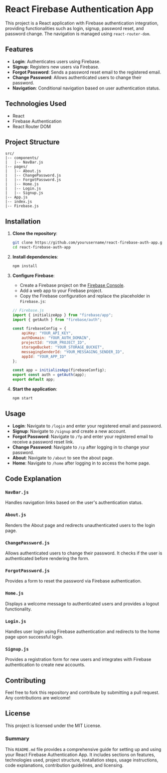 # React Firebase Authentication App

This project is a React application with Firebase authentication integration, providing functionalities such as login, signup, password reset, and password change. The navigation is managed using `react-router-dom`.

## Features

- **Login**: Authenticates users using Firebase.
- **Signup**: Registers new users via Firebase.
- **Forgot Password**: Sends a password reset email to the registered email.
- **Change Password**: Allows authenticated users to change their password.
- **Navigation**: Conditional navigation based on user authentication status.

## Technologies Used

- React
- Firebase Authentication
- React Router DOM

## Project Structure

```plaintext
src/
|-- components/
|   |-- NavBar.js
|-- pages/
|   |-- About.js
|   |-- ChangePassword.js
|   |-- ForgotPassword.js
|   |-- Home.js
|   |-- Login.js
|   |-- Signup.js
|-- App.js
|-- index.js
|-- Firebase.js
```

## Installation

1. **Clone the repository**:
    ```bash
    git clone https://github.com/yourusername/react-firebase-auth-app.git
    cd react-firebase-auth-app
    ```

2. **Install dependencies**:
    ```bash
    npm install
    ```

3. **Configure Firebase**:
    - Create a Firebase project on the [Firebase Console](https://console.firebase.google.com/).
    - Add a web app to your Firebase project.
    - Copy the Firebase configuration and replace the placeholder in `Firebase.js`:
    ```javascript
    // Firebase.js
    import { initializeApp } from "firebase/app";
    import { getAuth } from "firebase/auth";

    const firebaseConfig = {
        apiKey: "YOUR_API_KEY",
        authDomain: "YOUR_AUTH_DOMAIN",
        projectId: "YOUR_PROJECT_ID",
        storageBucket: "YOUR_STORAGE_BUCKET",
        messagingSenderId: "YOUR_MESSAGING_SENDER_ID",
        appId: "YOUR_APP_ID"
    };

    const app = initializeApp(firebaseConfig);
    export const auth = getAuth(app);
    export default app;
    ```

4. **Start the application**:
    ```bash
    npm start
    ```

## Usage

- **Login**: Navigate to `/login` and enter your registered email and password.
- **Signup**: Navigate to `/signup` and create a new account.
- **Forgot Password**: Navigate to `/fp` and enter your registered email to receive a password reset link.
- **Change Password**: Navigate to `/cp` after logging in to change your password.
- **About**: Navigate to `/about` to see the about page.
- **Home**: Navigate to `/home` after logging in to access the home page.

## Code Explanation

### `NavBar.js`

Handles navigation links based on the user's authentication status.

### `About.js`

Renders the About page and redirects unauthenticated users to the login page.

### `ChangePassword.js`

Allows authenticated users to change their password. It checks if the user is authenticated before rendering the form.

### `ForgotPassword.js`

Provides a form to reset the password via Firebase authentication.

### `Home.js`

Displays a welcome message to authenticated users and provides a logout functionality.

### `Login.js`

Handles user login using Firebase authentication and redirects to the home page upon successful login.

### `Signup.js`

Provides a registration form for new users and integrates with Firebase authentication to create new accounts.

## Contributing

Feel free to fork this repository and contribute by submitting a pull request. Any contributions are welcome!

## License

This project is licensed under the MIT License.

### Summary

This `README.md` file provides a comprehensive guide for setting up and using your React Firebase Authentication App. It includes sections on features, technologies used, project structure, installation steps, usage instructions, code explanations, contribution guidelines, and licensing.
